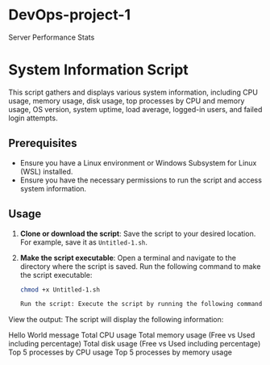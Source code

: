 # DevOps-project-1
Server Performance Stats

# System Information Script

This script gathers and displays various system information, including CPU usage, memory usage, disk usage, top processes by CPU and memory usage, OS version, system uptime, load average, logged-in users, and failed login attempts.

## Prerequisites

- Ensure you have a Linux environment or Windows Subsystem for Linux (WSL) installed.
- Ensure you have the necessary permissions to run the script and access system information.

## Usage

1. **Clone or download the script**:
   Save the script to your desired location. For example, save it as `Untitled-1.sh`.

2. **Make the script executable**:
   Open a terminal and navigate to the directory where the script is saved. Run the following command to make the script executable:

   ```sh
   chmod +x Untitled-1.sh

   Run the script: Execute the script by running the following command:

View the output: The script will display the following information:

Hello World message
Total CPU usage
Total memory usage (Free vs Used including percentage)
Total disk usage (Free vs Used including percentage)
Top 5 processes by CPU usage
Top 5 processes by memory usage
